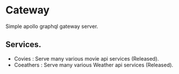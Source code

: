 # Cateway

Simple apollo graphql gateway server.

## Services.

- Covies : Serve many various movie api services (Released).
- Coeathers : Serve many various Weather api services (Released).
